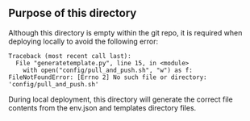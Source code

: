 ## Purpose of this directory

Although this directory is empty within the git repo, it
is required when deploying locally to avoid the following
error:
```
Traceback (most recent call last):
  File "generatetemplate.py", line 15, in <module>
    with open("config/pull_and_push.sh", "w") as f:
FileNotFoundError: [Errno 2] No such file or directory: 'config/pull_and_push.sh'
```

During local deployment, this directory will generate
the correct file contents from the env.json and
templates directory files.